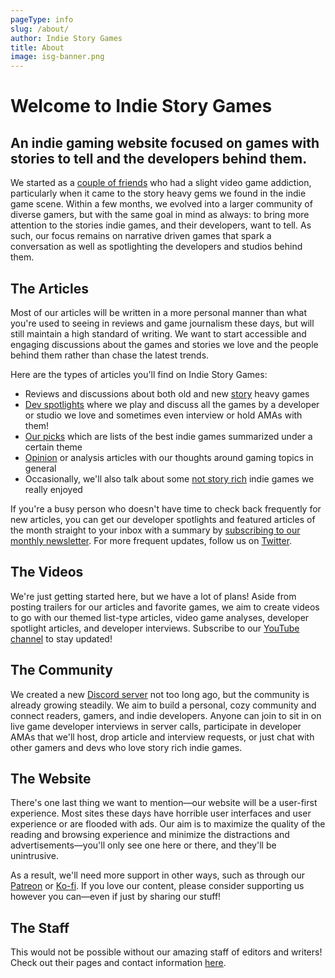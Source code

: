 ```yaml
---
pageType: info
slug: /about/
author: Indie Story Games
title: About
image: isg-banner.png
---
```


# Welcome to Indie Story Games

## An indie gaming website focused on games with stories to tell and the developers behind them.

We started as a <a href="/contact" class="animated-link">couple of friends</a> who had a slight video game addiction, particularly when it came to the story heavy gems we found in the indie game scene. Within a few months, we evolved into a larger community of diverse gamers, but with the same goal in mind as always: to bring more attention to the stories indie games, and their developers, want to tell. As such, our focus remains on narrative driven games that spark a conversation as well as spotlighting the developers and studios behind them.

## The Articles

Most of our articles will be written in a more personal manner than what you're used to seeing in reviews and game journalism these days, but will still maintain a high standard of writing. We want to start accessible and engaging discussions about the games and stories we love and the people behind them rather than chase the latest trends.

Here are the types of articles you'll find on Indie Story Games:

- Reviews and discussions about both old and new [story][reviews] heavy games
- [Dev spotlights][spotlight] where we play and discuss all the games by a developer or studio we love and sometimes even interview or hold AMAs with them!
- [Our picks][our-picks] which are lists of the best indie games summarized under a certain theme
- [Opinion][opinion] or analysis articles with our thoughts around gaming topics in general
- Occasionally, we'll also talk about some [not story rich][genres] indie games we really enjoyed

If you're a busy person who doesn't have time to check back frequently for new articles, you can get our developer spotlights and featured articles of the month straight to your inbox with a summary by [subscribing to our monthly newsletter][newsletter]. For more frequent updates, follow us on [Twitter][twitter].

## The Videos

We're just getting started here, but we have a lot of plans! Aside from posting trailers for our articles and favorite games, we aim to create videos to go with our themed list-type articles, video game analyses, developer spotlight articles, and developer interviews. Subscribe to our [YouTube channel][youtube] to stay updated!

## The Community

We created a new [Discord server][discord] not too long ago, but the community is already growing steadily. We aim to build a personal, cozy community and connect readers, gamers, and indie developers. Anyone can join to sit in on live game developer interviews in server calls, participate in developer AMAs that we'll host, drop article and interview requests, or just chat with other gamers and devs who love story rich indie games.

## The Website

There's one last thing we want to mention&mdash;our website will be a user-first experience. Most sites these days have horrible user interfaces and user experience or are flooded with ads. Our aim is to maximize the quality of the reading and browsing experience and minimize the distractions and advertisements&mdash;you'll only see one here or there, and they'll be unintrusive.

As a result, we'll need more support in other ways, such as through our [Patreon][patreon] or [Ko-fi][ko-fi]. If you love our content, please consider supporting us however you can&mdash;even if just by sharing our stuff!

## The Staff

This would not be possible without our amazing staff of editors and writers! Check out their pages and contact information [here](/contact).

[info]: mailto:indiestorygames@gmail.com
[request]: mailto:indiestorygames@gmail.com
[ko-fi]: https://ko-fi.com/indiestorygames
[patreon]: https://patreon.com/indiestorygames
[spotlight]: /dev-spotlights
[reviews]: /reviews
[genres]: /genres
[our-picks]: /our-picks
[opinion]: /opinion
[youtube]: https://www.youtube.com/channel/UCGV03GbQtpPGfArbJHbZ3IQ
[discord]: https://discord.gg/PG2qkZf
[newsletter]: /subscribe
[twitter]: https://twitter.com/indiestorygames
